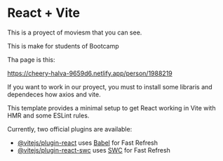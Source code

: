 # React + Vite

This is a proyect of moviesm that you can see. 

This is make for students of Bootcamp 

Tha page is this:

https://cheery-halva-9659d6.netlify.app/person/1988219

If you want to work in our proyect, you must to install some libraris and dependeces how axios and vite.


This template provides a minimal setup to get React working in Vite with HMR and some ESLint rules.

Currently, two official plugins are available:

- [@vitejs/plugin-react](https://github.com/vitejs/vite-plugin-react/blob/main/packages/plugin-react/README.md) uses [Babel](https://babeljs.io/) for Fast Refresh
- [@vitejs/plugin-react-swc](https://github.com/vitejs/vite-plugin-react-swc) uses [SWC](https://swc.rs/) for Fast Refresh
